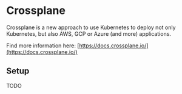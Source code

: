 # Crossplane

Crossplane is a new approach to use Kubernetes to deploy not only Kubernetes, but also AWS, GCP or Azure (and more) applications.

Find more information here: [https://docs.crossplane.io/](https://docs.crossplane.io/)

## Setup

TODO
